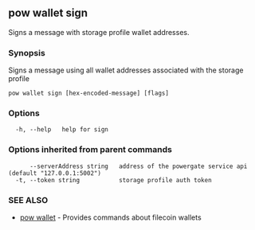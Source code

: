 ## pow wallet sign

Signs a message with storage profile wallet addresses.

### Synopsis

Signs a message using all wallet addresses associated with the storage profile

```
pow wallet sign [hex-encoded-message] [flags]
```

### Options

```
  -h, --help   help for sign
```

### Options inherited from parent commands

```
      --serverAddress string   address of the powergate service api (default "127.0.0.1:5002")
  -t, --token string           storage profile auth token
```

### SEE ALSO

* [pow wallet](pow_wallet.md)	 - Provides commands about filecoin wallets

